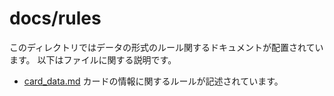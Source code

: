 # docs/rules

このディレクトリではデータの形式のルール関するドキュメントが配置されています。
以下はファイルに関する説明です。

- [card_data.md](./card_data.md)
カードの情報に関するルールが記述されています。

